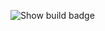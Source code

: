 ![Show build badge](https://demo-fabrikam.visualstudio.com/DefaultCollection/_apis/public/build/definitions/3503ef35-96b1-41b5-93db-c8ceabcfc113/1/badge)
